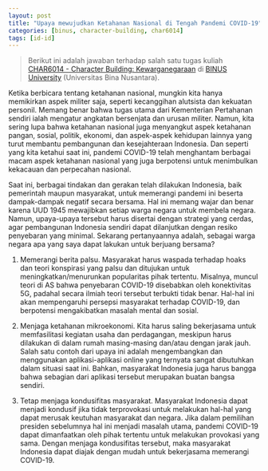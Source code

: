 ```yaml
---
layout: post
title: "Upaya mewujudkan Ketahanan Nasional di Tengah Pandemi COVID-19"
categories: [binus, character-building, char6014]
tags: [id-id]
---
```

> Berikut ini adalah jawaban terhadap salah satu tugas kuliah [CHAR6014 - Character Building: Kewarganegaraan](https://curriculum.binus.ac.id/course/char6014/) di [BINUS University](https://binus.ac.id) (Universitas Bina Nusantara).

Ketika berbicara tentang ketahanan nasional, mungkin kita hanya memikirkan aspek militer saja, seperti kecanggihan alutsista dan kekuatan personil. Memang benar bahwa tugas utama dari Kementerian Pertahanan sendiri ialah mengatur angkatan bersenjata dan urusan militer. Namun, kita sering lupa bahwa ketahanan nasional juga menyangkut aspek ketahanan pangan, sosial, politik, ekonomi, dan aspek-aspek kehidupan lainnya yang turut membantu pembangunan dan kesejahteraan Indonesia. Dan seperti yang kita ketahui saat ini, pandemi COVID-19 telah menghantam berbagai macam aspek ketahanan nasional yang juga berpotensi untuk menimbulkan kekacauan dan perpecahan nasional.

Saat ini, berbagai tindakan dan gerakan telah dilakukan Indonesia, baik pemerintah maupun masyarakat, untuk memerangi pandemi ini beserta dampak-dampak negatif secara bersama. Hal ini memang wajar dan benar karena UUD 1945 mewajibkan setiap warga negara untuk membela negara. Namun, upaya-upaya tersebut harus disertai dengan strategi yang cerdas, agar pembangunan Indonesia sendiri dapat dilanjutkan dengan resiko penyebaran yang minimal. Sekarang pertanyaannya adalah, sebagai warga negara apa yang saya dapat lakukan untuk berjuang bersama?

1. Memerangi berita palsu. Masyarakat harus waspada terhadap hoaks dan teori konspirasi yang palsu dan ditujukan untuk meningkatkan/menurunkan popularitas pihak tertentu. Misalnya, muncul teori di AS bahwa penyebaran COVID-19 disebabkan oleh konektivitas 5G, padahal secara ilmiah teori tersebut terbukti tidak benar. Hal-hal ini akan mempengaruhi persepsi masyarakat terhadap COVID-19, dan berpotensi mengakibatkan masalah mental dan sosial.

2. Menjaga ketahanan mikroekonomi. Kita harus saling bekerjasama untuk memfasilitasi kegiatan usaha dan perdagangan, meskipun harus dilakukan di dalam rumah masing-masing dan/atau dengan jarak jauh. Salah satu contoh dari upaya ini adalah mengembangkan dan menggunakan aplikasi-aplikasi online yang ternyata sangat dibutuhkan dalam situasi saat ini. Bahkan, masyarakat Indonesia juga harus bangga bahwa sebagian dari aplikasi tersebut merupakan buatan bangsa sendiri.

3. Tetap menjaga kondusifitas masyarakat. Masyarakat Indonesia dapat menjadi kondusif jika tidak terprovokasi untuk melakukan hal-hal yang dapat merusak keutuhan masyarakat dan negara. Jika dalam pemilihan presiden sebelumnya hal ini menjadi masalah utama, pandemi COVID-19 dapat dimanfaatkan oleh pihak tertentu untuk melakukan provokasi yang sama. Dengan menjaga kondusifitas tersebut, maka masyarakat Indonesia dapat diajak dengan mudah untuk bekerjasama memerangi COVID-19.